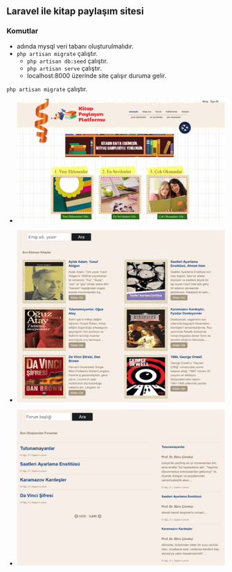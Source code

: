 ## Laravel ile kitap paylaşım sitesi

### Komutlar
  
- <kitap> adında mysql veri tabanı oluşturulmalıdır.
- `php artisan migrate` çalıştır.
    - <code>php artisan db:seed</code> çalıştır.
    - <code>php artisan serve</code> çalıştır.
    - localhost:8000 üzerinde site çalışır duruma gelir.

`php artisan migrate` çalıştır.

- ![Ekran görüntüsü 1](https://github.com/mehmetkesik/kitappaylasimsitesi/blob/master/kitapsitesi1.png)

- ![Ekran görüntüsü 2](https://github.com/mehmetkesik/kitappaylasimsitesi/blob/master/kitapsitesi2.png)

- ![Ekran görüntüsü 3](https://github.com/mehmetkesik/kitappaylasimsitesi/blob/master/kitapsitesi3.png)
